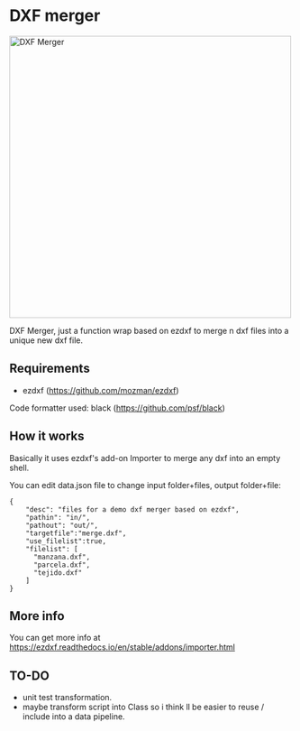 # DXF merger

<img width="500" alt="DXF Merger" src="https://user-images.githubusercontent.com/4071796/190007423-9e796567-4bf9-4c56-8d1c-388fd69a0f4c.png">


DXF Merger, just a function wrap based on ezdxf to merge n dxf files into a unique new dxf file.

## Requirements

- ezdxf (https://github.com/mozman/ezdxf)

Code formatter used: black (https://github.com/psf/black)

## How it works

Basically it uses ezdxf's add-on Importer to merge any dxf into an empty shell.

You can edit data.json file to change input folder+files, output folder+file:

```
{
    "desc": "files for a demo dxf merger based on ezdxf",
    "pathin": "in/",
    "pathout": "out/",
    "targetfile":"merge.dxf",
    "use_filelist":true,
    "filelist": [
      "manzana.dxf",
      "parcela.dxf",
      "tejido.dxf"
    ]    
}
```

## More info

You can get more info at https://ezdxf.readthedocs.io/en/stable/addons/importer.html

## TO-DO

- unit test transformation.
- maybe transform script into Class so i think ll be easier to reuse / include into a data pipeline.
